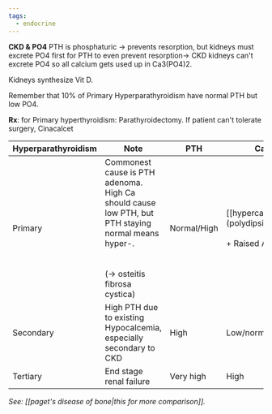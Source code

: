 ```yaml
---
tags:
  - endocrine
---
```

**CKD & PO4**
PTH is phosphaturic -> prevents resorption, but kidneys must excrete PO4 first for PTH to even prevent resorption-> CKD kidneys can't excrete PO4 so all calcium gets used up in Ca3(PO4)2.

Kidneys synthesize Vit D.

Remember that 10% of Primary Hyperparathyroidism have normal PTH but low PO4.

**Rx**: for Primary hyperthyroidism: Parathyroidectomy.
If patient can't tolerate surgery, Cinacalcet

| Hyperparathyroidism | Note                                                                                                                                         | PTH         | Calcium                                                            | PO4         | Vit D    |
| ------------------- | -------------------------------------------------------------------------------------------------------------------------------------------- | ----------- | ------------------------------------------------------------------ | ----------- | -------- |
| Primary             | Commonest cause is PTH adenoma. High Ca should cause low PTH, but PTH staying normal means hyper-.<br><br>  <br>(→ osteitis fibrosa cystica) | Normal/High | [[hypercalcemia\|High]] (polydipsia, polyuria)<br><br>+ Raised ALP | Low         | N/low    |
| Secondary           | High PTH due to existing Hypocalcemia, especially secondary to CKD                                                                           | High        | Low/normal                                                         | High/normal | Very low |
| Tertiary            | End stage renal failure                                                                                                                      | Very high   | High                                                               | High        | N/Low    |


*See: [[paget's disease of bone|this for more comparison]].*